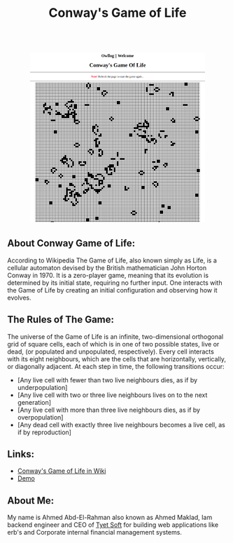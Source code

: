 <div align="center">
  <h1>Conway's Game of Life<h1>
  <br>
  <img src="https://raw.githubusercontent.com/Meklad/conways-game-of-life/master/game_of_life_cover.png" width="400">
</div>

## About Conway Game of Life:

According to Wikipedia The Game of Life, also known simply as Life, is a cellular automaton devised by the British mathematician John Horton Conway in 1970. It is a zero-player game, meaning that its evolution is determined by its initial state, requiring no further input. One interacts with the Game of Life by creating an initial configuration and observing how it evolves.

## The Rules of The Game:

The universe of the Game of Life is an infinite, two-dimensional orthogonal grid of square cells, each of which is in one of two possible states, live or dead, (or populated and unpopulated, respectively). Every cell interacts with its eight neighbours, which are the cells that are horizontally, vertically, or diagonally adjacent. At each step in time, the following transitions occur:

- [Any live cell with fewer than two live neighbours dies, as if by underpopulation]
- [Any live cell with two or three live neighbours lives on to the next generation]
- [Any live cell with more than three live neighbours dies, as if by overpopulation]
- [Any dead cell with exactly three live neighbours becomes a live cell, as if by reproduction]

## Links: 
- [Conway's Game of Life in Wiki](https://en.wikipedia.org/wiki/Conway%27s_Game_of_Life)
- [Demo](http://tyet-soft.ml/gameOfLife/)

## About Me:

My name is Ahmed Abd-El-Rahman also known as Ahmed Maklad, Iam backend engineer and CEO of [Tyet Soft](http://tyet-soft.ml/) for building web applications like erb's and Corporate internal financial management systems.
